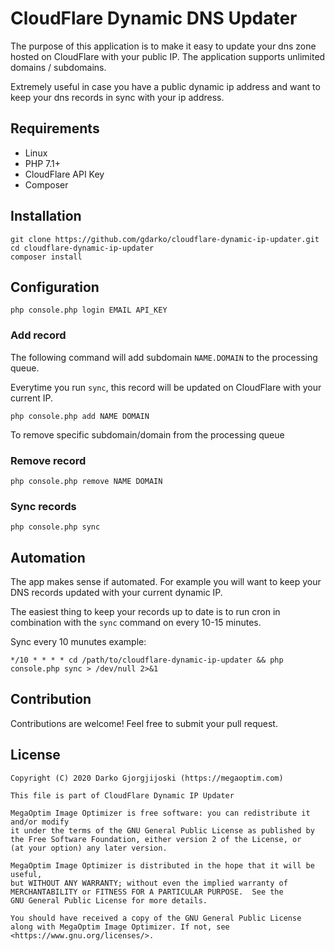 # CloudFlare Dynamic DNS Updater

The purpose of this application is to make it easy to update your dns zone hosted on CloudFlare with your public IP. The application supports unlimited domains / subdomains.

Extremely useful in case you have a public dynamic ip address and want to keep your dns records in sync with your ip address.

## Requirements

* Linux
* PHP 7.1+
* CloudFlare API Key
* Composer

## Installation

```
git clone https://github.com/gdarko/cloudflare-dynamic-ip-updater.git
cd cloudflare-dynamic-ip-updater
composer install
```

## Configuration

```
php console.php login EMAIL API_KEY
```

### Add record

The following command will add subdomain `NAME.DOMAIN` to the processing queue. 

Everytime you run `sync`, this record will be updated on CloudFlare with your current IP.

```
php console.php add NAME DOMAIN
```

To remove specific subdomain/domain from the processing queue

### Remove record

```
php console.php remove NAME DOMAIN
```

### Sync records

```
php console.php sync
```

## Automation

The app makes sense if automated. For example you will want to keep your DNS records updated with your current dynamic IP.

The easiest thing to keep your records up to date is to run cron in combination with the `sync` command on every 10-15 minutes.

Sync every 10 munutes example:

```
*/10 * * * * cd /path/to/cloudflare-dynamic-ip-updater && php console.php sync > /dev/null 2>&1
```

## Contribution

Contributions are welcome! Feel free to submit your pull request.

## License

```
Copyright (C) 2020 Darko Gjorgjijoski (https://megaoptim.com)

This file is part of CloudFlare Dynamic IP Updater

MegaOptim Image Optimizer is free software: you can redistribute it and/or modify
it under the terms of the GNU General Public License as published by
the Free Software Foundation, either version 2 of the License, or
(at your option) any later version.

MegaOptim Image Optimizer is distributed in the hope that it will be useful,
but WITHOUT ANY WARRANTY; without even the implied warranty of
MERCHANTABILITY or FITNESS FOR A PARTICULAR PURPOSE.  See the
GNU General Public License for more details.

You should have received a copy of the GNU General Public License
along with MegaOptim Image Optimizer. If not, see <https://www.gnu.org/licenses/>.
```
